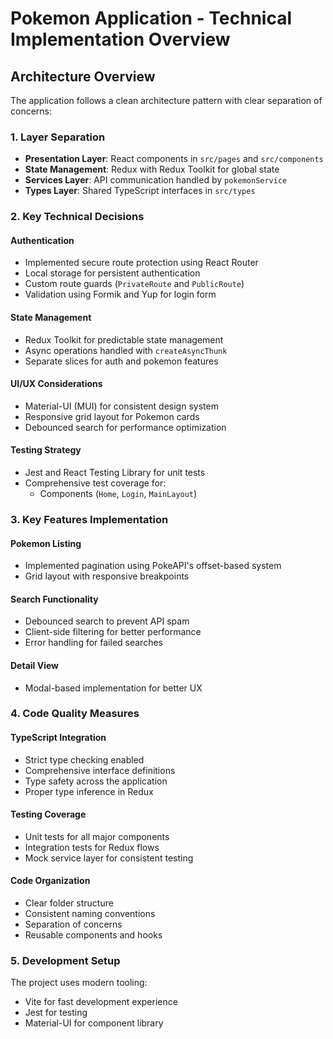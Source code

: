 # Pokemon Application - Technical Implementation Overview

## Architecture Overview

The application follows a clean architecture pattern with clear separation of concerns:

### 1. Layer Separation
- **Presentation Layer**: React components in `src/pages` and `src/components`
- **State Management**: Redux with Redux Toolkit for global state
- **Services Layer**: API communication handled by `pokemonService`
- **Types Layer**: Shared TypeScript interfaces in `src/types`

### 2. Key Technical Decisions

#### Authentication
- Implemented secure route protection using React Router
- Local storage for persistent authentication
- Custom route guards (`PrivateRoute` and `PublicRoute`)
- Validation using Formik and Yup for login form

#### State Management
- Redux Toolkit for predictable state management
- Async operations handled with `createAsyncThunk`
- Separate slices for auth and pokemon features

#### UI/UX Considerations
- Material-UI (MUI) for consistent design system
- Responsive grid layout for Pokemon cards
- Debounced search for performance optimization

#### Testing Strategy
- Jest and React Testing Library for unit tests
- Comprehensive test coverage for:
  - Components (`Home`, `Login`, `MainLayout`)

### 3. Key Features Implementation

#### Pokemon Listing
- Implemented pagination using PokeAPI's offset-based system
- Grid layout with responsive breakpoints

#### Search Functionality
- Debounced search to prevent API spam
- Client-side filtering for better performance
- Error handling for failed searches

#### Detail View
- Modal-based implementation for better UX

### 4. Code Quality Measures

#### TypeScript Integration
- Strict type checking enabled
- Comprehensive interface definitions
- Type safety across the application
- Proper type inference in Redux

#### Testing Coverage
- Unit tests for all major components
- Integration tests for Redux flows
- Mock service layer for consistent testing

#### Code Organization
- Clear folder structure
- Consistent naming conventions
- Separation of concerns
- Reusable components and hooks

### 5. Development Setup

The project uses modern tooling:
- Vite for fast development experience
- Jest for testing
- Material-UI for component library
